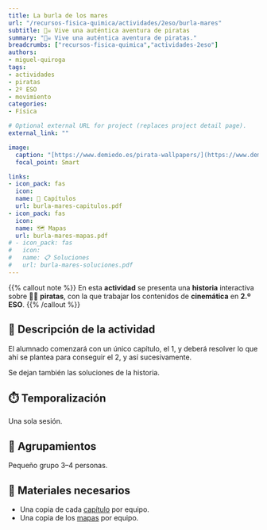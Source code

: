 ```yaml
---
title: La burla de los mares
url: "/recursos-fisica-quimica/actividades/2eso/burla-mares"
subtitle: 🏴‍☠️ Vive una auténtica aventura de piratas
summary: "🏴‍☠️ Vive una auténtica aventura de piratas."
breadcrumbs: ["recursos-fisica-quimica","actividades-2eso"]
authors:
- miguel-quiroga
tags:
- actividades
- piratas
- 2º ESO
- movimiento
categories:
- Física

# Optional external URL for project (replaces project detail page).
external_link: ""

image:
  caption: "[https://www.demiedo.es/pirata-wallpapers/](https://www.demiedo.es/pirata-wallpapers/)"
  focal_point: Smart

links:
- icon_pack: fas
  icon:
  name: 📑 Capítulos
  url: burla-mares-capitulos.pdf
- icon_pack: fas
  icon:
  name: 🗺️ Mapas
  url: burla-mares-mapas.pdf
# - icon_pack: fas
#   icon:
#   name: 📋 Soluciones
#   url: burla-mares-soluciones.pdf
---
```


{{% callout note %}}
En esta **actividad** se presenta una **historia** interactiva sobre 🏴‍☠️ **piratas**, con la que trabajar los contenidos de **cinemática** en **2.º ESO**.
{{% /callout %}}

## 📜 Descripción de la actividad

El alumnado comenzará con un único capítulo, el 1, y deberá resolver lo que ahí se plantea para conseguir el 2, y así sucesivamente.

Se dejan también las soluciones de la historia.

## ⏱️ Temporalización

Una sola sesión.

## 👥 Agrupamientos

Pequeño grupo 3–4 personas.

## 💼 Materiales necesarios

- Una copia de cada [capítulo](burla-mares-capitulos.pdf) por equipo.
- Una copia de los [mapas](burla-mares-mapas.pdf) por equipo.